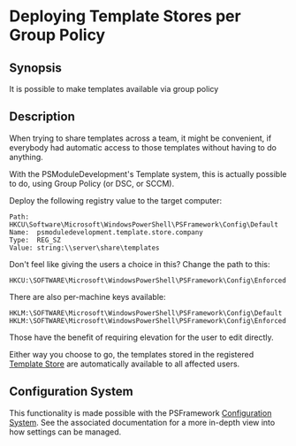 ﻿---
sidebar_position: 4
---

# Deploying Template Stores per Group Policy

## Synopsis

It is possible to make templates available via group policy

## Description

When trying to share templates across a team, it might be convenient, if everybody had automatic access to those templates without having to do anything.

With the PSModuleDevelopment's Template system, this is actually possible to do, using Group Policy (or DSC, or SCCM).

Deploy the following registry value to the target computer:

```text
Path:  HKCU\Software\Microsoft\WindowsPowerShell\PSFramework\Config\Default
Name:  psmoduledevelopment.template.store.company
Type:  REG_SZ
Value: string:\\server\share\templates
```

Don't feel like giving the users a choice in this? Change the path to this:

```text
HKCU:\SOFTWARE\Microsoft\WindowsPowerShell\PSFramework\Config\Enforced
```

There are also per-machine keys available:

```text
HKLM:\SOFTWARE\Microsoft\WindowsPowerShell\PSFramework\Config\Default
HKLM:\SOFTWARE\Microsoft\WindowsPowerShell\PSFramework\Config\Enforced
```

Those have the benefit of requiring elevation for the user to edit directly.

Either way you choose to go, the templates stored in the registered [Template Store](template-stores.md) are automatically available to all affected users.

## Configuration System

This functionality is made possible with the PSFramework [Configuration System](../../../PSFramework/Configuration/overview.md).
See the associated documentation for a more in-depth view into how settings can be managed.
